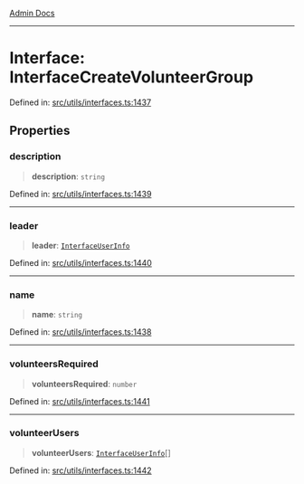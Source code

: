 [Admin Docs](/)

***

# Interface: InterfaceCreateVolunteerGroup

Defined in: [src/utils/interfaces.ts:1437](https://github.com/PalisadoesFoundation/talawa-admin/blob/main/src/utils/interfaces.ts#L1437)

## Properties

### description

> **description**: `string`

Defined in: [src/utils/interfaces.ts:1439](https://github.com/PalisadoesFoundation/talawa-admin/blob/main/src/utils/interfaces.ts#L1439)

***

### leader

> **leader**: [`InterfaceUserInfo`](InterfaceUserInfo.md)

Defined in: [src/utils/interfaces.ts:1440](https://github.com/PalisadoesFoundation/talawa-admin/blob/main/src/utils/interfaces.ts#L1440)

***

### name

> **name**: `string`

Defined in: [src/utils/interfaces.ts:1438](https://github.com/PalisadoesFoundation/talawa-admin/blob/main/src/utils/interfaces.ts#L1438)

***

### volunteersRequired

> **volunteersRequired**: `number`

Defined in: [src/utils/interfaces.ts:1441](https://github.com/PalisadoesFoundation/talawa-admin/blob/main/src/utils/interfaces.ts#L1441)

***

### volunteerUsers

> **volunteerUsers**: [`InterfaceUserInfo`](InterfaceUserInfo.md)[]

Defined in: [src/utils/interfaces.ts:1442](https://github.com/PalisadoesFoundation/talawa-admin/blob/main/src/utils/interfaces.ts#L1442)
